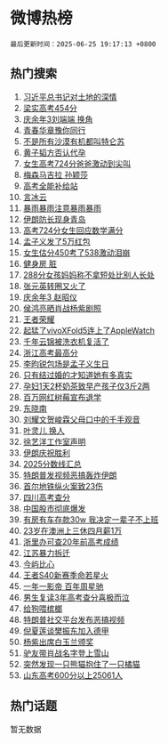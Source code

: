 # 微博热榜

`最后更新时间：2025-06-25 19:17:13 +0800`

## 热门搜索

1. [习近平总书记对土地的深情](https://m.weibo.cn/search?containerid=100103type%3D1%26t%3D10%26q%3D%23%E4%B9%A0%E8%BF%91%E5%B9%B3%E6%80%BB%E4%B9%A6%E8%AE%B0%E5%AF%B9%E5%9C%9F%E5%9C%B0%E7%9A%84%E6%B7%B1%E6%83%85%23&stream_entry_id=51&isnewpage=1&extparam=seat%3D1%26filter_type%3Drealtimehot%26stream_entry_id%3D51%26c_type%3D51%26pos%3D0%26q%3D%2523%25E4%25B9%25A0%25E8%25BF%2591%25E5%25B9%25B3%25E6%2580%25BB%25E4%25B9%25A6%25E8%25AE%25B0%25E5%25AF%25B9%25E5%259C%259F%25E5%259C%25B0%25E7%259A%2584%25E6%25B7%25B1%25E6%2583%2585%2523%26cate%3D10103%26dgr%3D0%26display_time%3D1750850231%26pre_seqid%3D175085023184501606815151)
1. [梁实高考454分](https://m.weibo.cn/search?containerid=100103type%3D1%26t%3D10%26q%3D%23%E6%A2%81%E5%AE%9E%E9%AB%98%E8%80%83454%E5%88%86%23&stream_entry_id=31&isnewpage=1&extparam=seat%3D1%26lcate%3D5001%26stream_entry_id%3D31%26realpos%3D1%26q%3D%2523%25E6%25A2%2581%25E5%25AE%259E%25E9%25AB%2598%25E8%2580%2583454%25E5%2588%2586%2523%26dgr%3D0%26filter_type%3Drealtimehot%26c_type%3D31%26pos%3D0%26flag%3D1%26cate%3D5001%26band_rank%3D1%26display_time%3D1750850231%26pre_seqid%3D175085023184501606815151)
1. [庆余年3刘端端 换角](https://m.weibo.cn/search?containerid=100103type%3D1%26t%3D10%26q%3D%E5%BA%86%E4%BD%99%E5%B9%B43%E5%88%98%E7%AB%AF%E7%AB%AF+%E6%8D%A2%E8%A7%92&stream_entry_id=31&isnewpage=1&extparam=seat%3D1%26lcate%3D5001%26stream_entry_id%3D31%26realpos%3D2%26q%3D%25E5%25BA%2586%25E4%25BD%2599%25E5%25B9%25B43%25E5%2588%2598%25E7%25AB%25AF%25E7%25AB%25AF%2520%25E6%258D%25A2%25E8%25A7%2592%26dgr%3D0%26filter_type%3Drealtimehot%26c_type%3D31%26pos%3D1%26flag%3D2%26cate%3D5001%26band_rank%3D2%26display_time%3D1750850231%26pre_seqid%3D175085023184501606815151)
1. [青春华章豫你同行](https://m.weibo.cn/search?containerid=100103type%3D1%26t%3D10%26q%3D%23%E9%9D%92%E6%98%A5%E5%8D%8E%E7%AB%A0%E8%B1%AB%E4%BD%A0%E5%90%8C%E8%A1%8C%23&stream_entry_id=31&isnewpage=1&extparam=seat%3D1%26lcate%3D5001%26stream_entry_id%3D31%26realpos%3D3%26q%3D%2523%25E9%259D%2592%25E6%2598%25A5%25E5%258D%258E%25E7%25AB%25A0%25E8%25B1%25AB%25E4%25BD%25A0%25E5%2590%258C%25E8%25A1%258C%2523%26dgr%3D0%26filter_type%3Drealtimehot%26c_type%3D31%26pos%3D2%26flag%3D1%26cate%3D5001%26band_rank%3D3%26display_time%3D1750850231%26pre_seqid%3D175085023184501606815151)
1. [不是所有沙漠有机都叫特仑苏](https://m.weibo.cn/search?containerid=100103type%3D1%26t%3D10%26q%3D%23%E4%B8%8D%E6%98%AF%E6%89%80%E6%9C%89%E6%B2%99%E6%BC%A0%E6%9C%89%E6%9C%BA%E9%83%BD%E5%8F%AB%E7%89%B9%E4%BB%91%E8%8B%8F%23&stream_entry_id=31&isnewpage=1&extparam=seat%3D1%26lcate%3D5001%26stream_entry_id%3D31%26is_ad_pos%3D1%26topic_ad%3D1%26q%3D%2523%25E4%25B8%258D%25E6%2598%25AF%25E6%2589%2580%25E6%259C%2589%25E6%25B2%2599%25E6%25BC%25A0%25E6%259C%2589%25E6%259C%25BA%25E9%2583%25BD%25E5%258F%25AB%25E7%2589%25B9%25E4%25BB%2591%25E8%258B%258F%2523%26dgr%3D0%26filter_type%3Drealtimehot%26c_type%3D31%26pos%3D3%26adid%3D291158%26cate%3D5001%26band_rank%3D4%26display_time%3D1750850231%26pre_seqid%3D175085023184501606815151)
1. [黄子韬方否认代孕](https://m.weibo.cn/search?containerid=100103type%3D1%26t%3D10%26q%3D%23%E9%BB%84%E5%AD%90%E9%9F%AC%E6%96%B9%E5%90%A6%E8%AE%A4%E4%BB%A3%E5%AD%95%23&stream_entry_id=31&isnewpage=1&extparam=seat%3D1%26lcate%3D5001%26stream_entry_id%3D31%26realpos%3D4%26q%3D%2523%25E9%25BB%2584%25E5%25AD%2590%25E9%259F%25AC%25E6%2596%25B9%25E5%2590%25A6%25E8%25AE%25A4%25E4%25BB%25A3%25E5%25AD%2595%2523%26dgr%3D0%26filter_type%3Drealtimehot%26c_type%3D31%26pos%3D4%26flag%3D2%26cate%3D5001%26band_rank%3D4%26display_time%3D1750850231%26pre_seqid%3D175085023184501606815151)
1. [女生高考724分爸爸激动到尖叫](https://m.weibo.cn/search?containerid=100103type%3D1%26t%3D10%26q%3D%23%E5%A5%B3%E7%94%9F%E9%AB%98%E8%80%83724%E5%88%86%E7%88%B8%E7%88%B8%E6%BF%80%E5%8A%A8%E5%88%B0%E5%B0%96%E5%8F%AB%23&stream_entry_id=31&isnewpage=1&extparam=seat%3D1%26lcate%3D5001%26stream_entry_id%3D31%26realpos%3D5%26q%3D%2523%25E5%25A5%25B3%25E7%2594%259F%25E9%25AB%2598%25E8%2580%2583724%25E5%2588%2586%25E7%2588%25B8%25E7%2588%25B8%25E6%25BF%2580%25E5%258A%25A8%25E5%2588%25B0%25E5%25B0%2596%25E5%258F%25AB%2523%26dgr%3D0%26filter_type%3Drealtimehot%26c_type%3D31%26pos%3D5%26flag%3D1%26cate%3D5001%26band_rank%3D5%26display_time%3D1750850231%26pre_seqid%3D175085023184501606815151)
1. [梅森马吉拉 孙颖莎](https://m.weibo.cn/search?containerid=100103type%3D1%26t%3D10%26q%3D%E6%A2%85%E6%A3%AE%E9%A9%AC%E5%90%89%E6%8B%89+%E5%AD%99%E9%A2%96%E8%8E%8E&stream_entry_id=31&isnewpage=1&extparam=seat%3D1%26lcate%3D5001%26stream_entry_id%3D31%26realpos%3D6%26q%3D%25E6%25A2%2585%25E6%25A3%25AE%25E9%25A9%25AC%25E5%2590%2589%25E6%258B%2589%2520%25E5%25AD%2599%25E9%25A2%2596%25E8%258E%258E%26dgr%3D0%26filter_type%3Drealtimehot%26c_type%3D31%26pos%3D6%26flag%3D1%26cate%3D5001%26band_rank%3D6%26display_time%3D1750850231%26pre_seqid%3D175085023184501606815151)
1. [高考全能补给站](https://m.weibo.cn/search?containerid=100103type%3D1%26t%3D10%26q%3D%23%E9%AB%98%E8%80%83%E5%85%A8%E8%83%BD%E8%A1%A5%E7%BB%99%E7%AB%99%23&stream_entry_id=31&isnewpage=1&extparam=seat%3D1%26lcate%3D5001%26stream_entry_id%3D31%26is_ad_pos%3D1%26topic_ad%3D1%26q%3D%2523%25E9%25AB%2598%25E8%2580%2583%25E5%2585%25A8%25E8%2583%25BD%25E8%25A1%25A5%25E7%25BB%2599%25E7%25AB%2599%2523%26dgr%3D0%26filter_type%3Drealtimehot%26c_type%3D31%26pos%3D7%26adid%3D291365%26cate%3D5001%26band_rank%3D7%26display_time%3D1750850231%26pre_seqid%3D175085023184501606815151)
1. [言冰云](https://m.weibo.cn/search?containerid=100103type%3D1%26t%3D10%26q%3D%E8%A8%80%E5%86%B0%E4%BA%91&stream_entry_id=31&isnewpage=1&extparam=seat%3D1%26lcate%3D5001%26stream_entry_id%3D31%26realpos%3D7%26q%3D%25E8%25A8%2580%25E5%2586%25B0%25E4%25BA%2591%26dgr%3D0%26filter_type%3Drealtimehot%26c_type%3D31%26pos%3D8%26flag%3D1%26cate%3D5001%26band_rank%3D7%26display_time%3D1750850231%26pre_seqid%3D175085023184501606815151)
1. [暴雨暴雨注意暴雨暴雨](https://m.weibo.cn/search?containerid=100103type%3D1%26t%3D10%26q%3D%23%E6%9A%B4%E9%9B%A8%E6%9A%B4%E9%9B%A8%E6%B3%A8%E6%84%8F%E6%9A%B4%E9%9B%A8%E6%9A%B4%E9%9B%A8%23&stream_entry_id=31&isnewpage=1&extparam=seat%3D1%26lcate%3D5001%26stream_entry_id%3D31%26realpos%3D8%26q%3D%2523%25E6%259A%25B4%25E9%259B%25A8%25E6%259A%25B4%25E9%259B%25A8%25E6%25B3%25A8%25E6%2584%258F%25E6%259A%25B4%25E9%259B%25A8%25E6%259A%25B4%25E9%259B%25A8%2523%26dgr%3D0%26filter_type%3Drealtimehot%26c_type%3D31%26pos%3D9%26flag%3D0%26cate%3D5001%26band_rank%3D8%26display_time%3D1750850231%26pre_seqid%3D175085023184501606815151)
1. [伊朗防长现身青岛](https://m.weibo.cn/search?containerid=100103type%3D1%26t%3D10%26q%3D%23%E4%BC%8A%E6%9C%97%E9%98%B2%E9%95%BF%E7%8E%B0%E8%BA%AB%E9%9D%92%E5%B2%9B%23&stream_entry_id=31&isnewpage=1&extparam=seat%3D1%26lcate%3D5001%26stream_entry_id%3D31%26realpos%3D9%26q%3D%2523%25E4%25BC%258A%25E6%259C%2597%25E9%2598%25B2%25E9%2595%25BF%25E7%258E%25B0%25E8%25BA%25AB%25E9%259D%2592%25E5%25B2%259B%2523%26dgr%3D0%26filter_type%3Drealtimehot%26c_type%3D31%26pos%3D10%26flag%3D1%26cate%3D5001%26band_rank%3D9%26display_time%3D1750850231%26pre_seqid%3D175085023184501606815151)
1. [高考724分女生回应数学满分](https://m.weibo.cn/search?containerid=100103type%3D1%26t%3D10%26q%3D%23%E9%AB%98%E8%80%83724%E5%88%86%E5%A5%B3%E7%94%9F%E5%9B%9E%E5%BA%94%E6%95%B0%E5%AD%A6%E6%BB%A1%E5%88%86%23&stream_entry_id=31&isnewpage=1&extparam=seat%3D1%26lcate%3D5001%26stream_entry_id%3D31%26realpos%3D10%26q%3D%2523%25E9%25AB%2598%25E8%2580%2583724%25E5%2588%2586%25E5%25A5%25B3%25E7%2594%259F%25E5%259B%259E%25E5%25BA%2594%25E6%2595%25B0%25E5%25AD%25A6%25E6%25BB%25A1%25E5%2588%2586%2523%26dgr%3D0%26filter_type%3Drealtimehot%26c_type%3D31%26pos%3D11%26flag%3D1%26cate%3D5001%26band_rank%3D10%26display_time%3D1750850231%26pre_seqid%3D175085023184501606815151)
1. [孟子义发了5万红包](https://m.weibo.cn/search?containerid=100103type%3D1%26t%3D10%26q%3D%23%E5%AD%9F%E5%AD%90%E4%B9%89%E5%8F%91%E4%BA%865%E4%B8%87%E7%BA%A2%E5%8C%85%23&stream_entry_id=31&isnewpage=1&extparam=seat%3D1%26lcate%3D5001%26stream_entry_id%3D31%26realpos%3D11%26q%3D%2523%25E5%25AD%259F%25E5%25AD%2590%25E4%25B9%2589%25E5%258F%2591%25E4%25BA%25865%25E4%25B8%2587%25E7%25BA%25A2%25E5%258C%2585%2523%26dgr%3D0%26filter_type%3Drealtimehot%26c_type%3D31%26pos%3D12%26flag%3D1%26cate%3D5001%26band_rank%3D11%26display_time%3D1750850231%26pre_seqid%3D175085023184501606815151)
1. [女生估分450考了538激动泪崩](https://m.weibo.cn/search?containerid=100103type%3D1%26t%3D10%26q%3D%23%E5%A5%B3%E7%94%9F%E4%BC%B0%E5%88%86450%E8%80%83%E4%BA%86538%E6%BF%80%E5%8A%A8%E6%B3%AA%E5%B4%A9%23&stream_entry_id=31&isnewpage=1&extparam=seat%3D1%26lcate%3D5001%26stream_entry_id%3D31%26realpos%3D12%26q%3D%2523%25E5%25A5%25B3%25E7%2594%259F%25E4%25BC%25B0%25E5%2588%2586450%25E8%2580%2583%25E4%25BA%2586538%25E6%25BF%2580%25E5%258A%25A8%25E6%25B3%25AA%25E5%25B4%25A9%2523%26dgr%3D0%26filter_type%3Drealtimehot%26c_type%3D31%26pos%3D13%26flag%3D1%26cate%3D5001%26band_rank%3D12%26display_time%3D1750850231%26pre_seqid%3D175085023184501606815151)
1. [健身房 脏](https://m.weibo.cn/search?containerid=100103type%3D1%26t%3D10%26q%3D%E5%81%A5%E8%BA%AB%E6%88%BF+%E8%84%8F&stream_entry_id=31&isnewpage=1&extparam=seat%3D1%26lcate%3D5001%26stream_entry_id%3D31%26realpos%3D13%26q%3D%25E5%2581%25A5%25E8%25BA%25AB%25E6%2588%25BF%2520%25E8%2584%258F%26dgr%3D0%26filter_type%3Drealtimehot%26c_type%3D31%26pos%3D14%26flag%3D0%26cate%3D5001%26band_rank%3D13%26display_time%3D1750850231%26pre_seqid%3D175085023184501606815151)
1. [288分女孩妈妈称不拿短处比别人长处](https://m.weibo.cn/search?containerid=100103type%3D1%26t%3D10%26q%3D%23288%E5%88%86%E5%A5%B3%E5%AD%A9%E5%A6%88%E5%A6%88%E7%A7%B0%E4%B8%8D%E6%8B%BF%E7%9F%AD%E5%A4%84%E6%AF%94%E5%88%AB%E4%BA%BA%E9%95%BF%E5%A4%84%23&stream_entry_id=31&isnewpage=1&extparam=seat%3D1%26lcate%3D5001%26stream_entry_id%3D31%26realpos%3D14%26q%3D%2523288%25E5%2588%2586%25E5%25A5%25B3%25E5%25AD%25A9%25E5%25A6%2588%25E5%25A6%2588%25E7%25A7%25B0%25E4%25B8%258D%25E6%258B%25BF%25E7%259F%25AD%25E5%25A4%2584%25E6%25AF%2594%25E5%2588%25AB%25E4%25BA%25BA%25E9%2595%25BF%25E5%25A4%2584%2523%26dgr%3D0%26filter_type%3Drealtimehot%26c_type%3D31%26pos%3D15%26flag%3D0%26cate%3D5001%26band_rank%3D14%26display_time%3D1750850231%26pre_seqid%3D175085023184501606815151)
1. [张元英转圈又火了](https://m.weibo.cn/search?containerid=100103type%3D1%26t%3D10%26q%3D%E5%BC%A0%E5%85%83%E8%8B%B1%E8%BD%AC%E5%9C%88%E5%8F%88%E7%81%AB%E4%BA%86&stream_entry_id=31&isnewpage=1&extparam=seat%3D1%26lcate%3D5001%26stream_entry_id%3D31%26realpos%3D15%26q%3D%25E5%25BC%25A0%25E5%2585%2583%25E8%258B%25B1%25E8%25BD%25AC%25E5%259C%2588%25E5%258F%2588%25E7%2581%25AB%25E4%25BA%2586%26dgr%3D0%26filter_type%3Drealtimehot%26c_type%3D31%26pos%3D16%26flag%3D0%26cate%3D5001%26band_rank%3D15%26display_time%3D1750850231%26pre_seqid%3D175085023184501606815151)
1. [庆余年3 赵昭仪](https://m.weibo.cn/search?containerid=100103type%3D1%26t%3D10%26q%3D%E5%BA%86%E4%BD%99%E5%B9%B43+%E8%B5%B5%E6%98%AD%E4%BB%AA&stream_entry_id=31&isnewpage=1&extparam=seat%3D1%26lcate%3D5001%26stream_entry_id%3D31%26realpos%3D16%26q%3D%25E5%25BA%2586%25E4%25BD%2599%25E5%25B9%25B43%2520%25E8%25B5%25B5%25E6%2598%25AD%25E4%25BB%25AA%26dgr%3D0%26filter_type%3Drealtimehot%26c_type%3D31%26pos%3D17%26flag%3D2%26cate%3D5001%26band_rank%3D16%26display_time%3D1750850231%26pre_seqid%3D175085023184501606815151)
1. [侯鸿亮晒肖战杨紫剧照](https://m.weibo.cn/search?containerid=100103type%3D1%26t%3D10%26q%3D%23%E4%BE%AF%E9%B8%BF%E4%BA%AE%E6%99%92%E8%82%96%E6%88%98%E6%9D%A8%E7%B4%AB%E5%89%A7%E7%85%A7%23&stream_entry_id=31&isnewpage=1&extparam=seat%3D1%26lcate%3D5001%26stream_entry_id%3D31%26realpos%3D17%26q%3D%2523%25E4%25BE%25AF%25E9%25B8%25BF%25E4%25BA%25AE%25E6%2599%2592%25E8%2582%2596%25E6%2588%2598%25E6%259D%25A8%25E7%25B4%25AB%25E5%2589%25A7%25E7%2585%25A7%2523%26dgr%3D0%26filter_type%3Drealtimehot%26c_type%3D31%26pos%3D18%26flag%3D0%26cate%3D5001%26band_rank%3D17%26display_time%3D1750850231%26pre_seqid%3D175085023184501606815151)
1. [王者荣耀](https://m.weibo.cn/search?containerid=100103type%3D1%26t%3D10%26q%3D%E7%8E%8B%E8%80%85%E8%8D%A3%E8%80%80&stream_entry_id=31&isnewpage=1&extparam=seat%3D1%26lcate%3D5001%26stream_entry_id%3D31%26realpos%3D18%26q%3D%25E7%258E%258B%25E8%2580%2585%25E8%258D%25A3%25E8%2580%2580%26dgr%3D0%26filter_type%3Drealtimehot%26c_type%3D31%26pos%3D19%26flag%3D1%26cate%3D5001%26band_rank%3D18%26display_time%3D1750850231%26pre_seqid%3D175085023184501606815151)
1. [起猛了vivoXFold5连上了AppleWatch](https://m.weibo.cn/search?containerid=100103type%3D1%26t%3D10%26q%3D%23%E8%B5%B7%E7%8C%9B%E4%BA%86vivoXFold5%E8%BF%9E%E4%B8%8A%E4%BA%86AppleWatch%23&stream_entry_id=31&isnewpage=1&extparam=seat%3D1%26lcate%3D5001%26stream_entry_id%3D31%26realpos%3D19%26q%3D%2523%25E8%25B5%25B7%25E7%258C%259B%25E4%25BA%2586vivoXFold5%25E8%25BF%259E%25E4%25B8%258A%25E4%25BA%2586AppleWatch%2523%26dgr%3D0%26filter_type%3Drealtimehot%26c_type%3D31%26pos%3D20%26flag%3D1%26cate%3D5001%26band_rank%3D19%26display_time%3D1750850231%26pre_seqid%3D175085023184501606815151)
1. [千年云锦被洗衣机复活了](https://m.weibo.cn/search?containerid=100103type%3D1%26t%3D10%26q%3D%23%E5%8D%83%E5%B9%B4%E4%BA%91%E9%94%A6%E8%A2%AB%E6%B4%97%E8%A1%A3%E6%9C%BA%E5%A4%8D%E6%B4%BB%E4%BA%86%23&stream_entry_id=31&isnewpage=1&extparam=seat%3D1%26lcate%3D5001%26stream_entry_id%3D31%26realpos%3D20%26q%3D%2523%25E5%258D%2583%25E5%25B9%25B4%25E4%25BA%2591%25E9%2594%25A6%25E8%25A2%25AB%25E6%25B4%2597%25E8%25A1%25A3%25E6%259C%25BA%25E5%25A4%258D%25E6%25B4%25BB%25E4%25BA%2586%2523%26dgr%3D0%26filter_type%3Drealtimehot%26c_type%3D31%26pos%3D21%26flag%3D1%26cate%3D5001%26band_rank%3D20%26display_time%3D1750850231%26pre_seqid%3D175085023184501606815151)
1. [浙江高考最高分](https://m.weibo.cn/search?containerid=100103type%3D1%26t%3D10%26q%3D%E6%B5%99%E6%B1%9F%E9%AB%98%E8%80%83%E6%9C%80%E9%AB%98%E5%88%86&stream_entry_id=31&isnewpage=1&extparam=seat%3D1%26lcate%3D5001%26stream_entry_id%3D31%26realpos%3D21%26q%3D%25E6%25B5%2599%25E6%25B1%259F%25E9%25AB%2598%25E8%2580%2583%25E6%259C%2580%25E9%25AB%2598%25E5%2588%2586%26dgr%3D0%26filter_type%3Drealtimehot%26c_type%3D31%26pos%3D22%26flag%3D0%26cate%3D5001%26band_rank%3D21%26display_time%3D1750850231%26pre_seqid%3D175085023184501606815151)
1. [李昀锐包场是孟子义生日](https://m.weibo.cn/search?containerid=100103type%3D1%26t%3D10%26q%3D%23%E6%9D%8E%E6%98%80%E9%94%90%E5%8C%85%E5%9C%BA%E6%98%AF%E5%AD%9F%E5%AD%90%E4%B9%89%E7%94%9F%E6%97%A5%23&stream_entry_id=31&isnewpage=1&extparam=seat%3D1%26lcate%3D5001%26stream_entry_id%3D31%26realpos%3D22%26q%3D%2523%25E6%259D%258E%25E6%2598%2580%25E9%2594%2590%25E5%258C%2585%25E5%259C%25BA%25E6%2598%25AF%25E5%25AD%259F%25E5%25AD%2590%25E4%25B9%2589%25E7%2594%259F%25E6%2597%25A5%2523%26dgr%3D0%26filter_type%3Drealtimehot%26c_type%3D31%26pos%3D23%26flag%3D1%26cate%3D5001%26band_rank%3D22%26display_time%3D1750850231%26pre_seqid%3D175085023184501606815151)
1. [只有结过婚的才知道她有多真实](https://m.weibo.cn/search?containerid=100103type%3D1%26t%3D10%26q%3D%E5%8F%AA%E6%9C%89%E7%BB%93%E8%BF%87%E5%A9%9A%E7%9A%84%E6%89%8D%E7%9F%A5%E9%81%93%E5%A5%B9%E6%9C%89%E5%A4%9A%E7%9C%9F%E5%AE%9E&stream_entry_id=31&isnewpage=1&extparam=seat%3D1%26lcate%3D5001%26stream_entry_id%3D31%26realpos%3D23%26q%3D%25E5%258F%25AA%25E6%259C%2589%25E7%25BB%2593%25E8%25BF%2587%25E5%25A9%259A%25E7%259A%2584%25E6%2589%258D%25E7%259F%25A5%25E9%2581%2593%25E5%25A5%25B9%25E6%259C%2589%25E5%25A4%259A%25E7%259C%259F%25E5%25AE%259E%26dgr%3D0%26filter_type%3Drealtimehot%26c_type%3D31%26pos%3D24%26flag%3D0%26cate%3D5001%26band_rank%3D23%26display_time%3D1750850231%26pre_seqid%3D175085023184501606815151)
1. [孕妇1天2杯奶茶致早产孩子仅3斤2两](https://m.weibo.cn/search?containerid=100103type%3D1%26t%3D10%26q%3D%23%E5%AD%95%E5%A6%871%E5%A4%A92%E6%9D%AF%E5%A5%B6%E8%8C%B6%E8%87%B4%E6%97%A9%E4%BA%A7%E5%AD%A9%E5%AD%90%E4%BB%853%E6%96%A42%E4%B8%A4%23&stream_entry_id=31&isnewpage=1&extparam=seat%3D1%26lcate%3D5001%26stream_entry_id%3D31%26realpos%3D24%26q%3D%2523%25E5%25AD%2595%25E5%25A6%25871%25E5%25A4%25A92%25E6%259D%25AF%25E5%25A5%25B6%25E8%258C%25B6%25E8%2587%25B4%25E6%2597%25A9%25E4%25BA%25A7%25E5%25AD%25A9%25E5%25AD%2590%25E4%25BB%25853%25E6%2596%25A42%25E4%25B8%25A4%2523%26dgr%3D0%26filter_type%3Drealtimehot%26c_type%3D31%26pos%3D25%26flag%3D0%26cate%3D5001%26band_rank%3D24%26display_time%3D1750850231%26pre_seqid%3D175085023184501606815151)
1. [百万网红树莓宣布退学](https://m.weibo.cn/search?containerid=100103type%3D1%26t%3D10%26q%3D%23%E7%99%BE%E4%B8%87%E7%BD%91%E7%BA%A2%E6%A0%91%E8%8E%93%E5%AE%A3%E5%B8%83%E9%80%80%E5%AD%A6%23&stream_entry_id=31&isnewpage=1&extparam=seat%3D1%26lcate%3D5001%26stream_entry_id%3D31%26realpos%3D25%26q%3D%2523%25E7%2599%25BE%25E4%25B8%2587%25E7%25BD%2591%25E7%25BA%25A2%25E6%25A0%2591%25E8%258E%2593%25E5%25AE%25A3%25E5%25B8%2583%25E9%2580%2580%25E5%25AD%25A6%2523%26dgr%3D0%26filter_type%3Drealtimehot%26c_type%3D31%26pos%3D26%26flag%3D0%26cate%3D5001%26band_rank%3D25%26display_time%3D1750850231%26pre_seqid%3D175085023184501606815151)
1. [东晓南](https://m.weibo.cn/search?containerid=100103type%3D1%26t%3D10%26q%3D%E4%B8%9C%E6%99%93%E5%8D%97&stream_entry_id=31&isnewpage=1&extparam=seat%3D1%26lcate%3D5001%26stream_entry_id%3D31%26realpos%3D26%26q%3D%25E4%25B8%259C%25E6%2599%2593%25E5%258D%2597%26dgr%3D0%26filter_type%3Drealtimehot%26c_type%3D31%26pos%3D27%26flag%3D0%26cate%3D5001%26band_rank%3D26%26display_time%3D1750850231%26pre_seqid%3D175085023184501606815151)
1. [刘耀文贺峻霖父母口中的千手观音](https://m.weibo.cn/search?containerid=100103type%3D1%26t%3D10%26q%3D%E5%88%98%E8%80%80%E6%96%87%E8%B4%BA%E5%B3%BB%E9%9C%96%E7%88%B6%E6%AF%8D%E5%8F%A3%E4%B8%AD%E7%9A%84%E5%8D%83%E6%89%8B%E8%A7%82%E9%9F%B3&stream_entry_id=31&isnewpage=1&extparam=seat%3D1%26lcate%3D5001%26stream_entry_id%3D31%26realpos%3D27%26q%3D%25E5%2588%2598%25E8%2580%2580%25E6%2596%2587%25E8%25B4%25BA%25E5%25B3%25BB%25E9%259C%2596%25E7%2588%25B6%25E6%25AF%258D%25E5%258F%25A3%25E4%25B8%25AD%25E7%259A%2584%25E5%258D%2583%25E6%2589%258B%25E8%25A7%2582%25E9%259F%25B3%26dgr%3D0%26filter_type%3Drealtimehot%26c_type%3D31%26pos%3D28%26flag%3D1%26cate%3D5001%26band_rank%3D27%26display_time%3D1750850231%26pre_seqid%3D175085023184501606815151)
1. [叶灵儿 换人](https://m.weibo.cn/search?containerid=100103type%3D1%26t%3D10%26q%3D%E5%8F%B6%E7%81%B5%E5%84%BF+%E6%8D%A2%E4%BA%BA&stream_entry_id=31&isnewpage=1&extparam=seat%3D1%26lcate%3D5001%26stream_entry_id%3D31%26realpos%3D28%26q%3D%25E5%258F%25B6%25E7%2581%25B5%25E5%2584%25BF%2520%25E6%258D%25A2%25E4%25BA%25BA%26dgr%3D0%26filter_type%3Drealtimehot%26c_type%3D31%26pos%3D29%26flag%3D1%26cate%3D5001%26band_rank%3D28%26display_time%3D1750850231%26pre_seqid%3D175085023184501606815151)
1. [徐艺洋工作室声明](https://m.weibo.cn/search?containerid=100103type%3D1%26t%3D10%26q%3D%23%E5%BE%90%E8%89%BA%E6%B4%8B%E5%B7%A5%E4%BD%9C%E5%AE%A4%E5%A3%B0%E6%98%8E%23&stream_entry_id=31&isnewpage=1&extparam=seat%3D1%26lcate%3D5001%26stream_entry_id%3D31%26realpos%3D29%26q%3D%2523%25E5%25BE%2590%25E8%2589%25BA%25E6%25B4%258B%25E5%25B7%25A5%25E4%25BD%259C%25E5%25AE%25A4%25E5%25A3%25B0%25E6%2598%258E%2523%26dgr%3D0%26filter_type%3Drealtimehot%26c_type%3D31%26pos%3D30%26flag%3D0%26cate%3D5001%26band_rank%3D29%26display_time%3D1750850231%26pre_seqid%3D175085023184501606815151)
1. [伊朗庆祝胜利](https://m.weibo.cn/search?containerid=100103type%3D1%26t%3D10%26q%3D%E4%BC%8A%E6%9C%97%E5%BA%86%E7%A5%9D%E8%83%9C%E5%88%A9&stream_entry_id=31&isnewpage=1&extparam=seat%3D1%26lcate%3D5001%26stream_entry_id%3D31%26realpos%3D30%26q%3D%25E4%25BC%258A%25E6%259C%2597%25E5%25BA%2586%25E7%25A5%259D%25E8%2583%259C%25E5%2588%25A9%26dgr%3D0%26filter_type%3Drealtimehot%26c_type%3D31%26pos%3D31%26flag%3D1%26cate%3D5001%26band_rank%3D30%26display_time%3D1750850231%26pre_seqid%3D175085023184501606815151)
1. [2025分数线汇总](https://m.weibo.cn/search?containerid=100103type%3D1%26t%3D10%26q%3D%232025%E5%88%86%E6%95%B0%E7%BA%BF%E6%B1%87%E6%80%BB%23&stream_entry_id=31&isnewpage=1&extparam=seat%3D1%26lcate%3D5001%26stream_entry_id%3D31%26realpos%3D31%26q%3D%25232025%25E5%2588%2586%25E6%2595%25B0%25E7%25BA%25BF%25E6%25B1%2587%25E6%2580%25BB%2523%26dgr%3D0%26filter_type%3Drealtimehot%26c_type%3D31%26pos%3D32%26flag%3D1%26cate%3D5001%26band_rank%3D31%26display_time%3D1750850231%26pre_seqid%3D175085023184501606815151)
1. [特朗普发视频恶搞轰炸伊朗](https://m.weibo.cn/search?containerid=100103type%3D1%26t%3D10%26q%3D%23%E7%89%B9%E6%9C%97%E6%99%AE%E5%8F%91%E8%A7%86%E9%A2%91%E6%81%B6%E6%90%9E%E8%BD%B0%E7%82%B8%E4%BC%8A%E6%9C%97%23&stream_entry_id=31&isnewpage=1&extparam=seat%3D1%26lcate%3D5001%26stream_entry_id%3D31%26realpos%3D32%26q%3D%2523%25E7%2589%25B9%25E6%259C%2597%25E6%2599%25AE%25E5%258F%2591%25E8%25A7%2586%25E9%25A2%2591%25E6%2581%25B6%25E6%2590%259E%25E8%25BD%25B0%25E7%2582%25B8%25E4%25BC%258A%25E6%259C%2597%2523%26dgr%3D0%26filter_type%3Drealtimehot%26c_type%3D31%26pos%3D33%26flag%3D0%26cate%3D5001%26band_rank%3D32%26display_time%3D1750850231%26pre_seqid%3D175085023184501606815151)
1. [首尔地铁纵火案致23伤](https://m.weibo.cn/search?containerid=100103type%3D1%26t%3D10%26q%3D%23%E9%A6%96%E5%B0%94%E5%9C%B0%E9%93%81%E7%BA%B5%E7%81%AB%E6%A1%88%E8%87%B423%E4%BC%A4%23&stream_entry_id=31&isnewpage=1&extparam=seat%3D1%26lcate%3D5001%26stream_entry_id%3D31%26realpos%3D33%26q%3D%2523%25E9%25A6%2596%25E5%25B0%2594%25E5%259C%25B0%25E9%2593%2581%25E7%25BA%25B5%25E7%2581%25AB%25E6%25A1%2588%25E8%2587%25B423%25E4%25BC%25A4%2523%26dgr%3D0%26filter_type%3Drealtimehot%26c_type%3D31%26pos%3D34%26flag%3D1%26cate%3D5001%26band_rank%3D33%26display_time%3D1750850231%26pre_seqid%3D175085023184501606815151)
1. [四川高考查分](https://m.weibo.cn/search?containerid=100103type%3D1%26t%3D10%26q%3D%23%E5%9B%9B%E5%B7%9D%E9%AB%98%E8%80%83%E6%9F%A5%E5%88%86%23&stream_entry_id=31&isnewpage=1&extparam=seat%3D1%26lcate%3D5001%26stream_entry_id%3D31%26realpos%3D34%26q%3D%2523%25E5%259B%259B%25E5%25B7%259D%25E9%25AB%2598%25E8%2580%2583%25E6%259F%25A5%25E5%2588%2586%2523%26dgr%3D0%26filter_type%3Drealtimehot%26c_type%3D31%26pos%3D35%26flag%3D1%26cate%3D5001%26band_rank%3D34%26display_time%3D1750850231%26pre_seqid%3D175085023184501606815151)
1. [中国股市彻底爆发](https://m.weibo.cn/search?containerid=100103type%3D1%26t%3D10%26q%3D%23%E4%B8%AD%E5%9B%BD%E8%82%A1%E5%B8%82%E5%BD%BB%E5%BA%95%E7%88%86%E5%8F%91%23&stream_entry_id=31&isnewpage=1&extparam=seat%3D1%26lcate%3D5001%26stream_entry_id%3D31%26realpos%3D35%26q%3D%2523%25E4%25B8%25AD%25E5%259B%25BD%25E8%2582%25A1%25E5%25B8%2582%25E5%25BD%25BB%25E5%25BA%2595%25E7%2588%2586%25E5%258F%2591%2523%26dgr%3D0%26filter_type%3Drealtimehot%26c_type%3D31%26pos%3D36%26flag%3D1%26cate%3D5001%26band_rank%3D35%26display_time%3D1750850231%26pre_seqid%3D175085023184501606815151)
1. [有房有车存款30w 我决定一辈子不上班](https://m.weibo.cn/search?containerid=100103type%3D1%26t%3D10%26q%3D%E6%9C%89%E6%88%BF%E6%9C%89%E8%BD%A6%E5%AD%98%E6%AC%BE30w+%E6%88%91%E5%86%B3%E5%AE%9A%E4%B8%80%E8%BE%88%E5%AD%90%E4%B8%8D%E4%B8%8A%E7%8F%AD&stream_entry_id=31&isnewpage=1&extparam=seat%3D1%26lcate%3D5001%26stream_entry_id%3D31%26realpos%3D36%26q%3D%25E6%259C%2589%25E6%2588%25BF%25E6%259C%2589%25E8%25BD%25A6%25E5%25AD%2598%25E6%25AC%25BE30w%2520%25E6%2588%2591%25E5%2586%25B3%25E5%25AE%259A%25E4%25B8%2580%25E8%25BE%2588%25E5%25AD%2590%25E4%25B8%258D%25E4%25B8%258A%25E7%258F%25AD%26dgr%3D0%26filter_type%3Drealtimehot%26c_type%3D31%26pos%3D37%26flag%3D0%26cate%3D5001%26band_rank%3D36%26display_time%3D1750850231%26pre_seqid%3D175085023184501606815151)
1. [23岁在澳洲上三休四月薪1万](https://m.weibo.cn/search?containerid=100103type%3D1%26t%3D10%26q%3D23%E5%B2%81%E5%9C%A8%E6%BE%B3%E6%B4%B2%E4%B8%8A%E4%B8%89%E4%BC%91%E5%9B%9B%E6%9C%88%E8%96%AA1%E4%B8%87&stream_entry_id=31&isnewpage=1&extparam=seat%3D1%26lcate%3D5001%26stream_entry_id%3D31%26realpos%3D37%26q%3D23%25E5%25B2%2581%25E5%259C%25A8%25E6%25BE%25B3%25E6%25B4%25B2%25E4%25B8%258A%25E4%25B8%2589%25E4%25BC%2591%25E5%259B%259B%25E6%259C%2588%25E8%2596%25AA1%25E4%25B8%2587%26dgr%3D0%26filter_type%3Drealtimehot%26c_type%3D31%26pos%3D38%26flag%3D1%26cate%3D5001%26band_rank%3D37%26display_time%3D1750850231%26pre_seqid%3D175085023184501606815151)
1. [浙里办可查20年前高考成绩](https://m.weibo.cn/search?containerid=100103type%3D1%26t%3D10%26q%3D%23%E6%B5%99%E9%87%8C%E5%8A%9E%E5%8F%AF%E6%9F%A520%E5%B9%B4%E5%89%8D%E9%AB%98%E8%80%83%E6%88%90%E7%BB%A9%23&stream_entry_id=31&isnewpage=1&extparam=seat%3D1%26lcate%3D5001%26stream_entry_id%3D31%26realpos%3D38%26q%3D%2523%25E6%25B5%2599%25E9%2587%258C%25E5%258A%259E%25E5%258F%25AF%25E6%259F%25A520%25E5%25B9%25B4%25E5%2589%258D%25E9%25AB%2598%25E8%2580%2583%25E6%2588%2590%25E7%25BB%25A9%2523%26dgr%3D0%26filter_type%3Drealtimehot%26c_type%3D31%26pos%3D39%26flag%3D0%26cate%3D5001%26band_rank%3D38%26display_time%3D1750850231%26pre_seqid%3D175085023184501606815151)
1. [江苏暴力拆迁](https://m.weibo.cn/search?containerid=100103type%3D1%26t%3D10%26q%3D%E6%B1%9F%E8%8B%8F%E6%9A%B4%E5%8A%9B%E6%8B%86%E8%BF%81&stream_entry_id=31&isnewpage=1&extparam=seat%3D1%26lcate%3D5001%26stream_entry_id%3D31%26realpos%3D39%26q%3D%25E6%25B1%259F%25E8%258B%258F%25E6%259A%25B4%25E5%258A%259B%25E6%258B%2586%25E8%25BF%2581%26dgr%3D0%26filter_type%3Drealtimehot%26c_type%3D31%26pos%3D40%26flag%3D1%26cate%3D5001%26band_rank%3D39%26display_time%3D1750850231%26pre_seqid%3D175085023184501606815151)
1. [今屿比心](https://m.weibo.cn/search?containerid=100103type%3D1%26t%3D10%26q%3D%E4%BB%8A%E5%B1%BF%E6%AF%94%E5%BF%83&stream_entry_id=31&isnewpage=1&extparam=seat%3D1%26lcate%3D5001%26stream_entry_id%3D31%26realpos%3D40%26q%3D%25E4%25BB%258A%25E5%25B1%25BF%25E6%25AF%2594%25E5%25BF%2583%26dgr%3D0%26filter_type%3Drealtimehot%26c_type%3D31%26pos%3D41%26flag%3D1%26cate%3D5001%26band_rank%3D40%26display_time%3D1750850231%26pre_seqid%3D175085023184501606815151)
1. [王者S40新赛季命若星火](https://m.weibo.cn/search?containerid=100103type%3D1%26t%3D10%26q%3D%23%E7%8E%8B%E8%80%85S40%E6%96%B0%E8%B5%9B%E5%AD%A3%E5%91%BD%E8%8B%A5%E6%98%9F%E7%81%AB%23&stream_entry_id=31&isnewpage=1&extparam=seat%3D1%26lcate%3D5001%26stream_entry_id%3D31%26realpos%3D41%26q%3D%2523%25E7%258E%258B%25E8%2580%2585S40%25E6%2596%25B0%25E8%25B5%259B%25E5%25AD%25A3%25E5%2591%25BD%25E8%258B%25A5%25E6%2598%259F%25E7%2581%25AB%2523%26dgr%3D0%26filter_type%3Drealtimehot%26c_type%3D31%26pos%3D42%26flag%3D1%26cate%3D5001%26band_rank%3D41%26display_time%3D1750850231%26pre_seqid%3D175085023184501606815151)
1. [一年一影帝 百年周星驰](https://m.weibo.cn/search?containerid=100103type%3D1%26t%3D10%26q%3D%E4%B8%80%E5%B9%B4%E4%B8%80%E5%BD%B1%E5%B8%9D+%E7%99%BE%E5%B9%B4%E5%91%A8%E6%98%9F%E9%A9%B0&stream_entry_id=31&isnewpage=1&extparam=seat%3D1%26lcate%3D5001%26stream_entry_id%3D31%26realpos%3D42%26q%3D%25E4%25B8%2580%25E5%25B9%25B4%25E4%25B8%2580%25E5%25BD%25B1%25E5%25B8%259D%2520%25E7%2599%25BE%25E5%25B9%25B4%25E5%2591%25A8%25E6%2598%259F%25E9%25A9%25B0%26dgr%3D0%26filter_type%3Drealtimehot%26c_type%3D31%26pos%3D43%26flag%3D1%26cate%3D5001%26band_rank%3D42%26display_time%3D1750850231%26pre_seqid%3D175085023184501606815151)
1. [男生复读3年高考查分喜极而泣](https://m.weibo.cn/search?containerid=100103type%3D1%26t%3D10%26q%3D%23%E7%94%B7%E7%94%9F%E5%A4%8D%E8%AF%BB3%E5%B9%B4%E9%AB%98%E8%80%83%E6%9F%A5%E5%88%86%E5%96%9C%E6%9E%81%E8%80%8C%E6%B3%A3%23&stream_entry_id=31&isnewpage=1&extparam=seat%3D1%26lcate%3D5001%26stream_entry_id%3D31%26realpos%3D43%26q%3D%2523%25E7%2594%25B7%25E7%2594%259F%25E5%25A4%258D%25E8%25AF%25BB3%25E5%25B9%25B4%25E9%25AB%2598%25E8%2580%2583%25E6%259F%25A5%25E5%2588%2586%25E5%2596%259C%25E6%259E%2581%25E8%2580%258C%25E6%25B3%25A3%2523%26dgr%3D0%26filter_type%3Drealtimehot%26c_type%3D31%26pos%3D44%26flag%3D1%26cate%3D5001%26band_rank%3D43%26display_time%3D1750850231%26pre_seqid%3D175085023184501606815151)
1. [给狗喂槟榔](https://m.weibo.cn/search?containerid=100103type%3D1%26t%3D10%26q%3D%E7%BB%99%E7%8B%97%E5%96%82%E6%A7%9F%E6%A6%94&stream_entry_id=31&isnewpage=1&extparam=seat%3D1%26lcate%3D5001%26stream_entry_id%3D31%26realpos%3D44%26q%3D%25E7%25BB%2599%25E7%258B%2597%25E5%2596%2582%25E6%25A7%259F%25E6%25A6%2594%26dgr%3D0%26filter_type%3Drealtimehot%26c_type%3D31%26pos%3D45%26flag%3D1%26cate%3D5001%26band_rank%3D44%26display_time%3D1750850231%26pre_seqid%3D175085023184501606815151)
1. [特朗普社交平台发布恶搞视频](https://m.weibo.cn/search?containerid=100103type%3D1%26t%3D10%26q%3D%23%E7%89%B9%E6%9C%97%E6%99%AE%E7%A4%BE%E4%BA%A4%E5%B9%B3%E5%8F%B0%E5%8F%91%E5%B8%83%E6%81%B6%E6%90%9E%E8%A7%86%E9%A2%91%23&stream_entry_id=31&isnewpage=1&extparam=seat%3D1%26lcate%3D5001%26stream_entry_id%3D31%26realpos%3D45%26q%3D%2523%25E7%2589%25B9%25E6%259C%2597%25E6%2599%25AE%25E7%25A4%25BE%25E4%25BA%25A4%25E5%25B9%25B3%25E5%258F%25B0%25E5%258F%2591%25E5%25B8%2583%25E6%2581%25B6%25E6%2590%259E%25E8%25A7%2586%25E9%25A2%2591%2523%26dgr%3D0%26filter_type%3Drealtimehot%26c_type%3D31%26pos%3D46%26flag%3D1%26cate%3D5001%26band_rank%3D45%26display_time%3D1750850231%26pre_seqid%3D175085023184501606815151)
1. [倪夏莲谈樊振东加入德甲](https://m.weibo.cn/search?containerid=100103type%3D1%26t%3D10%26q%3D%23%E5%80%AA%E5%A4%8F%E8%8E%B2%E8%B0%88%E6%A8%8A%E6%8C%AF%E4%B8%9C%E5%8A%A0%E5%85%A5%E5%BE%B7%E7%94%B2%23&stream_entry_id=31&isnewpage=1&extparam=seat%3D1%26lcate%3D5001%26stream_entry_id%3D31%26realpos%3D46%26q%3D%2523%25E5%2580%25AA%25E5%25A4%258F%25E8%258E%25B2%25E8%25B0%2588%25E6%25A8%258A%25E6%258C%25AF%25E4%25B8%259C%25E5%258A%25A0%25E5%2585%25A5%25E5%25BE%25B7%25E7%2594%25B2%2523%26dgr%3D0%26filter_type%3Drealtimehot%26c_type%3D31%26pos%3D47%26flag%3D1%26cate%3D5001%26band_rank%3D46%26display_time%3D1750850231%26pre_seqid%3D175085023184501606815151)
1. [杨紫出席白玉兰颁奖](https://m.weibo.cn/search?containerid=100103type%3D1%26t%3D10%26q%3D%23%E6%9D%A8%E7%B4%AB%E5%87%BA%E5%B8%AD%E7%99%BD%E7%8E%89%E5%85%B0%E9%A2%81%E5%A5%96%23&stream_entry_id=31&isnewpage=1&extparam=seat%3D1%26lcate%3D5001%26stream_entry_id%3D31%26realpos%3D47%26q%3D%2523%25E6%259D%25A8%25E7%25B4%25AB%25E5%2587%25BA%25E5%25B8%25AD%25E7%2599%25BD%25E7%258E%2589%25E5%2585%25B0%25E9%25A2%2581%25E5%25A5%2596%2523%26dgr%3D0%26filter_type%3Drealtimehot%26c_type%3D31%26pos%3D48%26flag%3D0%26cate%3D5001%26band_rank%3D47%26display_time%3D1750850231%26pre_seqid%3D175085023184501606815151)
1. [驴友带肖战名字登上雪山](https://m.weibo.cn/search?containerid=100103type%3D1%26t%3D10%26q%3D%23%E9%A9%B4%E5%8F%8B%E5%B8%A6%E8%82%96%E6%88%98%E5%90%8D%E5%AD%97%E7%99%BB%E4%B8%8A%E9%9B%AA%E5%B1%B1%23&stream_entry_id=31&isnewpage=1&extparam=seat%3D1%26lcate%3D5001%26stream_entry_id%3D31%26realpos%3D48%26q%3D%2523%25E9%25A9%25B4%25E5%258F%258B%25E5%25B8%25A6%25E8%2582%2596%25E6%2588%2598%25E5%2590%258D%25E5%25AD%2597%25E7%2599%25BB%25E4%25B8%258A%25E9%259B%25AA%25E5%25B1%25B1%2523%26dgr%3D0%26filter_type%3Drealtimehot%26c_type%3D31%26pos%3D49%26flag%3D1%26cate%3D5001%26band_rank%3D48%26display_time%3D1750850231%26pre_seqid%3D175085023184501606815151)
1. [突然发现一只熊猫抱住了一只橘猫](https://m.weibo.cn/search?containerid=100103type%3D1%26t%3D10%26q%3D%23%E7%AA%81%E7%84%B6%E5%8F%91%E7%8E%B0%E4%B8%80%E5%8F%AA%E7%86%8A%E7%8C%AB%E6%8A%B1%E4%BD%8F%E4%BA%86%E4%B8%80%E5%8F%AA%E6%A9%98%E7%8C%AB%23&stream_entry_id=31&isnewpage=1&extparam=seat%3D1%26lcate%3D5001%26stream_entry_id%3D31%26realpos%3D49%26q%3D%2523%25E7%25AA%2581%25E7%2584%25B6%25E5%258F%2591%25E7%258E%25B0%25E4%25B8%2580%25E5%258F%25AA%25E7%2586%258A%25E7%258C%25AB%25E6%258A%25B1%25E4%25BD%258F%25E4%25BA%2586%25E4%25B8%2580%25E5%258F%25AA%25E6%25A9%2598%25E7%258C%25AB%2523%26dgr%3D0%26filter_type%3Drealtimehot%26c_type%3D31%26pos%3D50%26flag%3D1%26cate%3D5001%26band_rank%3D49%26display_time%3D1750850231%26pre_seqid%3D175085023184501606815151)
1. [山东高考600分以上25061人](https://m.weibo.cn/search?containerid=100103type%3D1%26t%3D10%26q%3D%23%E5%B1%B1%E4%B8%9C%E9%AB%98%E8%80%83600%E5%88%86%E4%BB%A5%E4%B8%8A25061%E4%BA%BA%23&stream_entry_id=31&isnewpage=1&extparam=seat%3D1%26lcate%3D5001%26stream_entry_id%3D31%26realpos%3D50%26q%3D%2523%25E5%25B1%25B1%25E4%25B8%259C%25E9%25AB%2598%25E8%2580%2583600%25E5%2588%2586%25E4%25BB%25A5%25E4%25B8%258A25061%25E4%25BA%25BA%2523%26dgr%3D0%26filter_type%3Drealtimehot%26c_type%3D31%26pos%3D51%26flag%3D1%26cate%3D5001%26band_rank%3D50%26display_time%3D1750850231%26pre_seqid%3D175085023184501606815151)

## 热门话题

暂无数据
